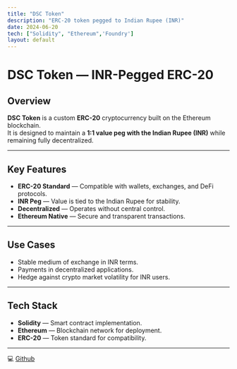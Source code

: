 ```yaml
---
title: "DSC Token"
description: "ERC-20 token pegged to Indian Rupee (INR)"
date: 2024-06-20
tech: ["Solidity", "Ethereum",'Foundry']
layout: default
---
```


# DSC Token — INR-Pegged ERC-20

## Overview
**DSC Token** is a custom **ERC-20** cryptocurrency built on the Ethereum blockchain.  
It is designed to maintain a **1:1 value peg with the Indian Rupee (INR)** while remaining fully decentralized.

---

## Key Features
- **ERC-20 Standard** — Compatible with wallets, exchanges, and DeFi protocols.
- **INR Peg** — Value is tied to the Indian Rupee for stability.
- **Decentralized** — Operates without central control.
- **Ethereum Native** — Secure and transparent transactions.

---

## Use Cases
- Stable medium of exchange in INR terms.
- Payments in decentralized applications.
- Hedge against crypto market volatility for INR users.

---

## Tech Stack
- **Solidity** — Smart contract implementation.
- **Ethereum** — Blockchain network for deployment.
- **ERC-20** — Token standard for compatibility.

---

💻 [Github](https://github.com/BLOCK-PROGRAMR/DSC)
